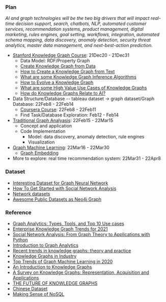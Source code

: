 ### Plan

*AI and graph technologies will be the two big drivers that will impact real-time decision support, search, chatbots, NLP, automated customer services, recommendation systems, product management, digital marketing, rules engines, goal setting, workflows, integration, automated schema mapping, data discovery, anomaly detection, security threat analytics, master data management, and next-best-action prediction.*

* [Stanford Knowledge Graph Course](https://web.stanford.edu/class/cs520/): 21Dec20 - 21Dec31
  * Data Model: RDF/Property Graph 
  * [Create Knowledge Graph from Data](https://web.stanford.edu/class/cs520/2020/notes/How_To_Create_A_Knowledge_Graph_From_Data.html)
  * [How to Create a Knowledge Graph from Text](https://web.stanford.edu/class/cs520/2020/notes/How_To_Create_A_Knowledge_Graph_From_Text.html)
  * [What are some Knowledge Graph Inference Algorithms](https://web.stanford.edu/class/cs520/2020/notes/What_Are_Some_Inference_Algorithms.html)
  * [How to Evolve a Knowledge Graph](https://web.stanford.edu/class/cs520/2020/notes/How_To_Evolve_A_Knowledge_Graph.html)
  * [What are some High Value Use Cases of Knowledge Graphs](https://web.stanford.edu/class/cs520/2020/notes/What_Are_Some_High_Value_Use_Cases_Of_Knowledge_Graphs.html)
  * [How do Knowledge Graphs Relate to AI?](https://web.stanford.edu/class/cs520/2020/notes/How_do_Knowledge_Graphs_Relate_To_AI.html)
* Data Structure/Database -- tableau dataset -> graph dataset/Graph Database: 22Feb8 - 22Feb14
  * [Coursera Course](https://www.coursera.org/learn/big-data-graph-analytics/home/welcome): 22Feb8 - 22Feb11
  * Find Task/Database Exploration: Feb12 - Feb14
* [Traditional Graph Analyasis](https://www.analyticsvidhya.com/blog/2018/04/introduction-to-graph-theory-network-analysis-python-codes/): 22Feb15 - 22Mar15
  * Concept and application
  * Code Implementation 
    * Model: data discovery, anomaly detection, rule engines
    * Visualization 
* [Graph Machine Learning](https://towardsdatascience.com/top-trends-of-graph-machine-learning-in-2020-1194175351a3): 22Mar16 - 22Mar30
  * [Graph Embedding](https://dmccreary.medium.com/understanding-graph-embeddings-79342921a97f) 
* More to explore: real time recommendation system: 22Mar31 - 22Apr8

### Dataset
* [Interesting Dataset for Graph Neural Network](https://medium.com/@khangphysix1997/interesting-dataset-for-graph-neural-network-7a6fc792786e)
* [How To Get Started with Social Network Analysis](https://towardsdatascience.com/how-to-get-started-with-social-network-analysis-6d527685d374)
* [Network datasets](https://kateto.net/2016/05/network-datasets/)
* [Awesome Public Datasets as Neo4j Graph](https://www.kaggle.com/startupsci/awesome-datasets-graph?select=datasources.csv)

### Reference
* [Graph Analytics: Types, Tools, and Top 10 Use cases](https://research.aimultiple.com/graph-analytics/)
* [Enterprise Knowledge Graph Trends for 2021](https://dmccreary.medium.com/enterprise-knowledge-graph-trends-for-2021-201cbd7ad532)
* [Social Network Analysis: From Graph Theory to Applications with Python](https://towardsdatascience.com/social-network-analysis-from-theory-to-applications-with-python-d12e9a34c2c7)
* [Introduction to Graph Analytics](https://medium.com/analytics-vidhya/introduction-to-graph-analytics-796cbb3c9cd9)
* [Recent trends in knowledge graphs: theory and practice](https://www.researchgate.net/publication/350955012_Recent_trends_in_knowledge_graphs_theory_and_practice)
* [Knowledge Graphs in Industry](https://www.frontiersin.org/research-topics/16200/knowledge-graphs-in-industry)
* [Top Trends of Graph Machine Learning in 2020](https://towardsdatascience.com/top-trends-of-graph-machine-learning-in-2020-1194175351a3)
* [An Introduction to Knowledge Graphs](http://ai.stanford.edu/blog/introduction-to-knowledge-graphs/)
* [A Survey on Knowledge Graphs: Representation, Acquisition and Applications](https://arxiv.org/pdf/2002.00388.pdf)
* [THE FUTURE OF KNOWLEDGE GRAPHS](https://www.longfinance.net/media/documents/PDF_Text_To_Intelligence_v.1.0_2021.04.12.pdf)
* [Chinese Dataset](http://openkg.cn/dataset)
* [Making Sense of NoSQL](https://www.manning.com/books/making-sense-of-nosql)

